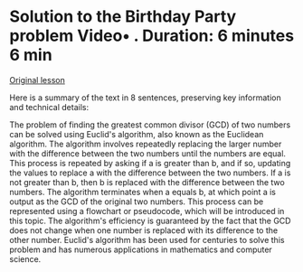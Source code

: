 # Solution to the Birthday Party problem Video• . Duration: 6 minutes 6 min

[Original lesson](https://www.coursera.org/learn/uol-algorithms-and-data-structures-1/lecture/Tlqn5/solution-to-the-birthday-party-problem)

Here is a summary of the text in 8 sentences, preserving key information and technical details:

The problem of finding the greatest common divisor (GCD) of two numbers can be solved using Euclid's algorithm, also known as the Euclidean algorithm. The algorithm involves repeatedly replacing the larger number with the difference between the two numbers until the numbers are equal. This process is repeated by asking if a is greater than b, and if so, updating the values to replace a with the difference between the two numbers. If a is not greater than b, then b is replaced with the difference between the two numbers. The algorithm terminates when a equals b, at which point a is output as the GCD of the original two numbers. This process can be represented using a flowchart or pseudocode, which will be introduced in this topic. The algorithm's efficiency is guaranteed by the fact that the GCD does not change when one number is replaced with its difference to the other number. Euclid's algorithm has been used for centuries to solve this problem and has numerous applications in mathematics and computer science.

